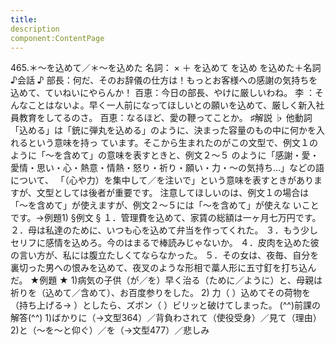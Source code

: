 ```yaml
---
title:
description
component:ContentPage
---
```



465.＊～を込めて／＊～を込めた
名詞： × ＋ を込めて を込め を込めた＋名詞
♪会話 ♪
部長：何だ、そのお辞儀の仕方は！もっとお客様への感謝の気持ちを込めて、ていねいにやらんか！ 百恵：今日の部長、やけに厳しいわね。
李 ：そんなことはないよ。早く一人前になってほしいとの願いを込めて、厳しく新入社員教育をしてるのさ。 百恵：なるほど、愛の鞭ってことか。
♯解説 ♭
他動詞「込める」は「銃に弾丸を込める」のように、決まった容量のもの中に何かを入れるという意味を持っ ています。そこから生まれたのがこの文型で、例文１のように「～を含めて」の意味を表すときと、例文２～５
のように「感謝・愛・愛情・思い・心・熱意・情熱・怒り・祈り・願い・力・～の気持ち…」などの語について、 「（心や力）を集中して／を注いで」という意味を表すときがありますが、文型としては後者が重要です。
注意してほしいのは、例文１の場合は「～を含めて」が使えますが、例文２～５には「～を含めて」が使えな いことです。→例題1)
§例文 §
１．管理費を込めて、家賃の総額は一ヶ月七万円です。
２．母は私達のために、いつも心を込めて弁当を作ってくれた。
３．もう少しセリフに感情を込めろ。今のはまるで棒読みじゃないか。
４．皮肉を込めた彼の言い方が、私には腹立たしくてならなかった。
５．その女は、夜毎、自分を裏切った男への恨みを込めて、夜叉のような形相で藁人形に五寸釘を打ち込んだ。
★例題 ★
1)病気の子供（が／を）早く治る（ために／ように）と、母親は祈りを（込めて／含めて）、お百度参りをした。
2) 力（ ）込めてその荷物を（持ち上げる→ ）としたら、ズボン（ ）ビリッと破けてしまった。
(^^)前課の解答(^^)
1)ばかりに（→文型364）／背負わされて（使役受身）／見て（理由）
2)と（～を～と仰ぐ）／を（→文型477）／悲しみ
